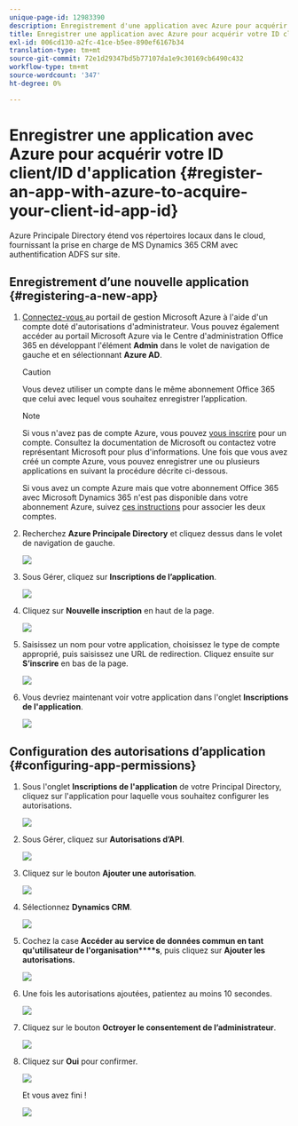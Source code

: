```yaml
---
unique-page-id: 12983390
description: Enregistrement d'une application avec Azure pour acquérir votre ID client/ID d'application - Marketo Docs - Documentation du produit
title: Enregistrer une application avec Azure pour acquérir votre ID client/ID d'application
exl-id: 006cd130-a2fc-41ce-b5ee-890ef6167b34
translation-type: tm+mt
source-git-commit: 72e1d29347bd5b77107da1e9c30169cb6490c432
workflow-type: tm+mt
source-wordcount: '347'
ht-degree: 0%

---
```


# Enregistrer une application avec Azure pour acquérir votre ID client/ID d&#39;application {#register-an-app-with-azure-to-acquire-your-client-id-app-id}

Azure Principale Directory étend vos répertoires locaux dans le cloud, fournissant la prise en charge de MS Dynamics 365 CRM avec authentification ADFS sur site.

## Enregistrement d’une nouvelle application {#registering-a-new-app}

1. [Connectez-vous ](https://manage.windowsazure.com/) au portail de gestion Microsoft Azure à l&#39;aide d&#39;un compte doté d&#39;autorisations d&#39;administrateur. Vous pouvez également accéder au portail Microsoft Azure via le Centre d&#39;administration Office 365 en développant l&#39;élément **Admin** dans le volet de navigation de gauche et en sélectionnant **Azure AD**.

   >[!CAUTION]
   >
   >Vous devez utiliser un compte dans le même abonnement Office 365 que celui avec lequel vous souhaitez enregistrer l’application.

   >[!NOTE]
   >
   >Si vous n&#39;avez pas de compte Azure, vous pouvez [vous inscrire](https://azure.microsoft.com/en-us/free/) pour un compte. Consultez la documentation de Microsoft ou contactez votre représentant Microsoft pour plus d&#39;informations. Une fois que vous avez créé un compte Azure, vous pouvez enregistrer une ou plusieurs applications en suivant la procédure décrite ci-dessous.
   >
   >
   >Si vous avez un compte Azure mais que votre abonnement Office 365 avec Microsoft Dynamics 365 n&#39;est pas disponible dans votre abonnement Azure, suivez [ces instructions](https://msdn.microsoft.com/office/office365/howto/setup-development-environment#bk_CreateAzureSubscription) pour associer les deux comptes.

1. Recherchez **Azure Principale Directory** et cliquez dessus dans le volet de navigation de gauche.

   ![](assets/two.png)

1. Sous Gérer, cliquez sur **Inscriptions de l’application**.

   ![](assets/three.png)

1. Cliquez sur **Nouvelle inscription** en haut de la page.

   ![](assets/four.png)

1. Saisissez un nom pour votre application, choisissez le type de compte approprié, puis saisissez une URL de redirection. Cliquez ensuite sur **S’inscrire** en bas de la page.

   ![](assets/five.png)

1. Vous devriez maintenant voir votre application dans l&#39;onglet **Inscriptions de l&#39;application**.

   ![](assets/six.png)

## Configuration des autorisations d’application {#configuring-app-permissions}

1. Sous l&#39;onglet **Inscriptions de l&#39;application** de votre Principal Directory, cliquez sur l&#39;application pour laquelle vous souhaitez configurer les autorisations.

   ![](assets/seven.png)

1. Sous Gérer, cliquez sur **Autorisations d’API**.

   ![](assets/eight.png)

1. Cliquez sur le bouton **Ajouter une autorisation**.

   ![](assets/nine.png)

1. Sélectionnez **Dynamics CRM**.

   ![](assets/ten.png)

1. Cochez la case **Accéder au service de données commun en tant qu&#39;utilisateur de l&#39;organisation****s**, puis cliquez sur **Ajouter les autorisations.**

   ![](assets/eleven.png)

1. Une fois les autorisations ajoutées, patientez au moins 10 secondes.

   ![](assets/twelve.png)

1. Cliquez sur le bouton **Octroyer le consentement de l’administrateur**.

   ![](assets/thirteen.png)

1. Cliquez sur **Oui** pour confirmer.

   ![](assets/fourteen.png)

   Et vous avez fini !

   ![](assets/fifteen.png)
